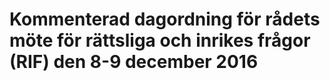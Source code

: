 # Kommenterad dagordning för rådets möte för rättsliga och inrikes frågor (RIF) den 8-9 december 2016


